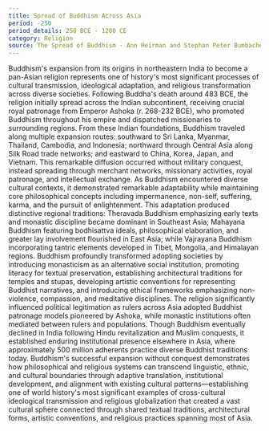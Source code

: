 ```yaml
---
title: Spread of Buddhism Across Asia
period: -250
period_details: 250 BCE - 1200 CE
category: Religion
source: The Spread of Buddhism - Ann Heirman and Stephan Peter Bumbacher
---
```

Buddhism's expansion from its origins in northeastern India to become a pan-Asian religion represents one of history's most significant processes of cultural transmission, ideological adaptation, and religious transformation across diverse societies. Following Buddha's death around 483 BCE, the religion initially spread across the Indian subcontinent, receiving crucial royal patronage from Emperor Ashoka (r. 268-232 BCE), who promoted Buddhism throughout his empire and dispatched missionaries to surrounding regions. From these Indian foundations, Buddhism traveled along multiple expansion routes: southward to Sri Lanka, Myanmar, Thailand, Cambodia, and Indonesia; northward through Central Asia along Silk Road trade networks; and eastward to China, Korea, Japan, and Vietnam. This remarkable diffusion occurred without military conquest, instead spreading through merchant networks, missionary activities, royal patronage, and intellectual exchange. As Buddhism encountered diverse cultural contexts, it demonstrated remarkable adaptability while maintaining core philosophical concepts including impermanence, non-self, suffering, karma, and the pursuit of enlightenment. This adaptation produced distinctive regional traditions: Theravada Buddhism emphasizing early texts and monastic discipline became dominant in Southeast Asia; Mahayana Buddhism featuring bodhisattva ideals, philosophical elaboration, and greater lay involvement flourished in East Asia; while Vajrayana Buddhism incorporating tantric elements developed in Tibet, Mongolia, and Himalayan regions. Buddhism profoundly transformed adopting societies by introducing monasticism as an alternative social institution, promoting literacy for textual preservation, establishing architectural traditions for temples and stupas, developing artistic conventions for representing Buddhist narratives, and introducing ethical frameworks emphasizing non-violence, compassion, and meditative disciplines. The religion significantly influenced political legitimation as rulers across Asia adopted Buddhist patronage models pioneered by Ashoka, while monastic institutions often mediated between rulers and populations. Though Buddhism eventually declined in India following Hindu revitalization and Muslim conquests, it established enduring institutional presence elsewhere in Asia, where approximately 500 million adherents practice diverse Buddhist traditions today. Buddhism's successful expansion without conquest demonstrates how philosophical and religious systems can transcend linguistic, ethnic, and cultural boundaries through adaptive translation, institutional development, and alignment with existing cultural patterns—establishing one of world history's most significant examples of cross-cultural ideological transmission and religious globalization that created a vast cultural sphere connected through shared textual traditions, architectural forms, artistic conventions, and religious practices spanning most of Asia. 